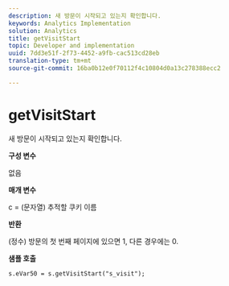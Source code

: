 ```yaml
---
description: 새 방문이 시작되고 있는지 확인합니다.
keywords: Analytics Implementation
solution: Analytics
title: getVisitStart
topic: Developer and implementation
uuid: 7dd3e51f-2f73-4452-a9fb-cac513cd28eb
translation-type: tm+mt
source-git-commit: 16ba0b12e0f70112f4c10804d0a13c278388ecc2

---
```



# getVisitStart

새 방문이 시작되고 있는지 확인합니다.

**구성 변수**

없음

**매개 변수**

c = (문자열) 추적할 쿠키 이름

**반환**

(정수) 방문의 첫 번째 페이지에 있으면 1, 다른 경우에는 0.

**샘플 호출**

```
s.eVar50 = s.getVisitStart("s_visit");
```

